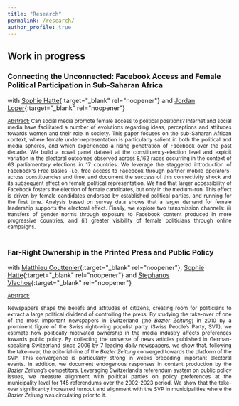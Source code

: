 ```yaml
---
title: "Research"
permalink: /research/
author_profile: true
---
```


## Work in progress

### Connecting the Unconnected: Facebook Access and Female Political Participation in Sub-Saharan Africa
with [Sophie Hatte][hatte_link]{:target="_blank" rel="noopener"} and [Jordan Loper][loper_link]{:target="_blank" rel="noopener"}
<style>
  .line-break {
    margin-bottom: 0.5px; /* Adjust the value to control the size of the space after the line break */
  }
</style>
<div style="text-align: justify">
<small>
<ins>Abstract:</ins>
 Can social media promote female access to political positions? Internet and social media have facilitated a number of evolutions regarding ideas, perceptions and attitudes towards women and their role in society. This paper focuses on the sub-Saharan African context, where female under-representation is particularly salient in both the political and media spheres, and which experienced a rising penetration of Facebook over the past decade. We build a novel panel dataset at the constituency-election level and exploit variation in the electoral outcomes observed across 8,162 races occurring in the context of 63 parliamentary elections in 17 countries. We leverage the staggered introduction of Facebook's Free Basics -i.e. free access to Facebook through partner mobile operators- across constituencies and time, and document the success of this connectivity shock and its subsequent effect on female political representation. We find that larger accessibility of Facebook fosters the election of female candidates, but only in the medium-run. This effect is driven by female candidates endorsed by established political parties, and running for the first time. Analysis based on survey data shows that a larger demand for female leadership supports the electoral effect. Finally, we explore two transmission channels: (i) transfers of gender norms through exposure to Facebook content produced in more progressive countries, and (ii) greater visibility of female politicians through online campaigns. </small> <br><br>
</div>


### Far-Right Ownership in the Printed Press and Public Policy
with [Matthieu Couttenier][couttenier_link]{:target="_blank" rel="noopener"}, [Sophie Hatte][hatte_link]{:target="_blank" rel="noopener"} and [Stephanos Vlachos][vlachos_link]{:target="_blank" rel="noopener"}

<style>
  .line-break {
    margin-bottom: 0.5px; /* Adjust the value to control the size of the space after the line break */
  }
</style>
<div style="text-align: justify">
<small> 
<ins>Abstract:</ins>

Newspapers shape the beliefs and attitudes of citizens, creating room for politicians to extract a large political dividend of controlling the press.  By studying the take-over of one of the most important newspapers in Switzerland (the <i>Bazler Zeitung</i>) in 2010 by a prominent figure of the Swiss right-wing populist party (Swiss People’s Party, SVP), we estimate how politically motivated ownership in the media industry affects preferences towards public policy. By collecting the universe of news articles published in German-speaking Switzerland since 2006 by 7 leading daily newspapers, we show that, following the take-over, the editorial-line of the <i>Bazler Zeitung</i> converged towards the platform of the SVP. This convergence is particularly strong in weeks preceding important electoral events. In addition, we document endogenous responses in content production by the <i>Bazler Zeitung</i>’s competitors. Leveraging Switzerland’s referendum system on public policy issues, we measure alignment with political parties on policy preferences at the municipality level for 145 referendums over the 2002-2023 period. We show that the take-over significantly increased turnout and alignment with the SVP in municipalities where the <i>Bazler Zeitung</i> was circulating prior to it. </small> <br><br>
</div>


[hatte_link]: https://sites.google.com/site/sophiehatte/
[couttenier_link]: https://sites.google.com/site/coutteniermathieu/home
[loper_link]: https://sites.google.com/view/jordanloper/home
[vlachos_link]: https://www.stephanosvlachos.com/
